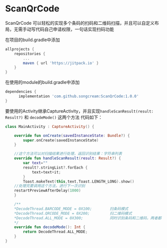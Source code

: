 # ScanQrCode
ScanQrCode 可以轻松的实现多个条码的扫码和二维码扫描，并且可以自定义布局，无需手动写代码自己申请权限，一句话实现扫码功能

在项目的build.gradle中添加
```gradle
allprojects {
	repositories {
		...
		maven { url 'https://jitpack.io' }
	}
}
```
在使用的module的build.gradle中添加
```gradle
dependencies {
	  implementation 'com.github.songcream:ScanQrCode:1.0.0'
}
```
要使用的Activity继承CaptureActivity，并且实现```handleScanResult(result: Result?)``` 和 ```decodeMode()``` 这两个方法
代码如下：
```kotlin
class MainActivity : CaptureActivity() {

    override fun onCreate(savedInstanceState: Bundle?) {
        super.onCreate(savedInstanceState)
    }

    //这个方法可以对扫描结果进行处理，返回识别结果：字符串列表
    override fun handleScanResult(result: Result?) {
        var text=""
        result?.stringList?.forEach {
            text=text+it;
        }
        Toast.makeText(this,text,Toast.LENGTH_LONG).show()
	//处理完要调用这个方法，进行下一次识别
	restartPreviewAfterDelay(1000)
    }

    /**
    *DecodeThread.BARCODE_MODE = 0X100;        扫条码模式      
    *DecodeThread.QRCODE_MODE = 0X200;         扫二维码模式
    *DecodeThread.ALL_MODE = 0X300;            同时识别条码和二维码，两者都可以扫
    */
    override fun decodeMode(): Int {
        return DecodeThread.ALL_MODE;
    }
}
```
